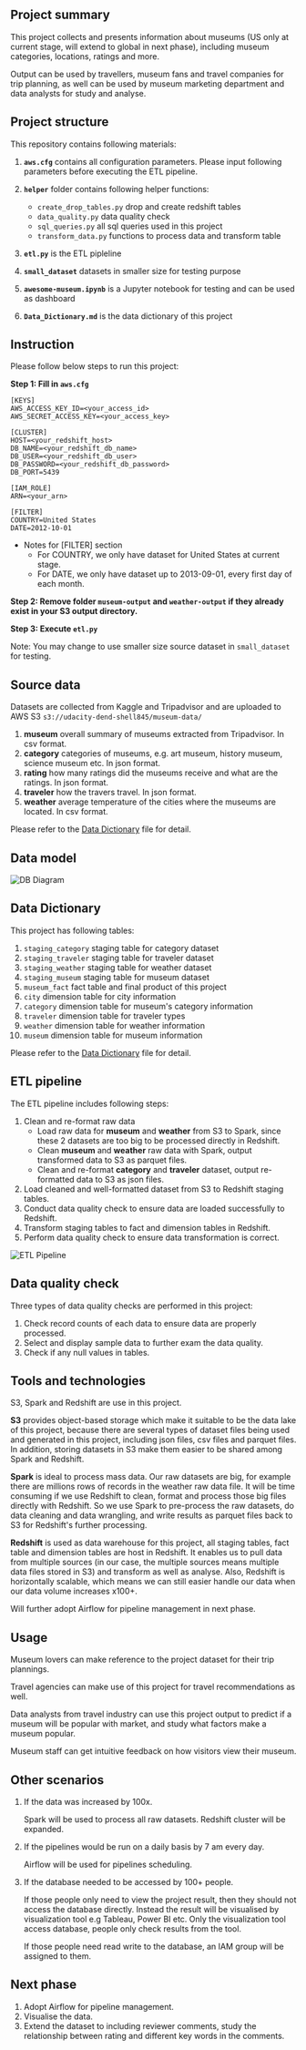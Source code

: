 ## Project summary
This project collects and presents information about museums (US only at current stage, will extend to global in next phase), including museum categories, locations, ratings and more. 

Output can be used by travellers, museum fans and travel companies for trip planning, as well can be used by museum marketing department and data analysts for study and analyse.

## Project structure
This repository contains following materials:

1. **`aws.cfg`** contains all configuration parameters. Please input following parameters before executing the ETL pipeline.

2. **`helper`** folder contains following helper functions:

	- `create_drop_tables.py` drop and create redshift tables
	- `data_quality.py` data quality check
	- `sql_queries.py` all sql queries used in this project
	- `transform_data.py` functions to process data and transform table
	
    
3. **`etl.py`** is the ETL pipleline

4. **`small_dataset`** datasets in smaller size for testing purpose

5. **`awesome-museum.ipynb`** is a Jupyter notebook for testing and can be used as dashboard

6. **`Data_Dictionary.md`** is the data dictionary of this project


## Instruction
Please follow below steps to run this project:

**Step 1: Fill in `aws.cfg`**
	
	
	[KEYS]
	AWS_ACCESS_KEY_ID=<your_access_id>
	AWS_SECRET_ACCESS_KEY=<your_access_key>
	
	[CLUSTER]
	HOST=<your_redshift_host>
	DB_NAME=<your_redshift_db_name>
	DB_USER=<your_redshift_db_user>
	DB_PASSWORD=<your_redshift_db_password>
	DB_PORT=5439
	
	[IAM_ROLE]
	ARN=<your_arn>
	
	[FILTER]
	COUNTRY=United States
	DATE=2012-10-01
	

- Notes for [FILTER] section
	- For COUNTRY, we only have dataset for United States at current stage. 
	- For DATE, we only have dataset up to 2013-09-01, every first day of each month.

**Step 2: Remove folder `museum-output` and `weather-output` if they already exist in your S3 output directory.**

**Step 3: Execute `etl.py`**

Note: You may change to use smaller size source dataset in `small_dataset` for testing.

## Source data
Datasets are collected from Kaggle and Tripadvisor and are uploaded to AWS S3 `s3://udacity-dend-shell845/museum-data/`

1. **museum** overall summary of museums extracted from Tripadvisor. In csv format.   
2. **category** categories of museums, e.g. art museum, history museum, science museum etc. In json format.
3. **rating** how many ratings did the museums receive and what are the ratings. In json format.
4. **traveler** how the travers travel. In json format.
5. **weather** average temperature of the cities where the museums are located. In csv format.

Please refer to the [Data Dictionary](Data_Dictionary.md) file for detail.

## Data model

![DB Diagram](db-diagram.png)

## Data Dictionary

This project has following tables:

1. `staging_category` staging table for category dataset
2. `staging_traveler` staging table for traveler dataset
3. `staging_weather` staging table for weather dataset
4. `staging_museum` staging table for museum dataset
5. `museum_fact` fact table and final product of this project
6. `city` dimension table for city information
7. `category` dimension table for museum's category information
8. `traveler` dimension table for traveler types
9. `weather` dimension table for weather information
10. `museum` dimension table for museum information

Please refer to the [Data Dictionary](Data_Dictionary.md) file for detail.


## ETL pipeline
The ETL pipeline includes following steps:

1. Clean and re-format raw data
	- Load raw data for **museum** and **weather** from S3 to Spark, since these 2 datasets are too big to be processed directly in Redshift.
	- Clean **museum** and **weather** raw data with Spark, output transformed data to S3 as parquet files.
	- Clean and re-format **category** and **traveler** dataset, output re-formatted data to S3 as json files.
2. Load cleaned and well-formatted dataset from S3 to Redshift staging tables.
3. Conduct data quality check to ensure data are loaded successfully to Redshift.
4. Transform staging tables to fact and dimension tables in Redshift.
5. Perform data quality check to ensure data transformation is correct.

![ETL Pipeline](elt-diagram.png)

## Data quality check
Three types of data quality checks are performed in this project:
1. Check record counts of each data to ensure data are properly processed.
2. Select and display sample data to further exam the data quality.
3. Check if any null values in tables.

## Tools and technologies
S3, Spark and Redshift are use in this project.

**S3** provides object-based storage which make it suitable to be the data lake of this project, because there are several types of dataset files being used and generated in this project, including json files, csv files and parquet files. In addition, storing datasets in S3 make them easier to be shared among Spark and Redshift.

**Spark** is ideal to process mass data. Our raw datasets are big, for example there are millions rows of records in the weather raw data file. It will be time consuming if we use Redshift to clean, format and process those big files directly with Redshift. So we use Spark to pre-process the raw datasets, do data cleaning and data wrangling, and write results as parquet files back to S3 for Redshift's further processing.

**Redshift** is used as data warehouse for this project, all staging tables, fact table and dimension tables are host in Redshift. It enables us to pull data from multiple sources (in our case, the multiple sources means multiple data files stored in S3) and transform as well as analyse. Also, Redshift is horizontally scalable, which means we can still easier handle our data when our data volume increases x100+.

Will further adopt Airflow for pipeline management in next phase.

## Usage
Museum lovers can make reference to the project dataset for their trip plannings.

Travel agencies can make use of this project for travel recommendations as well.

Data analysts from travel industry can use this project output to predict if a museum will be popular with market, and study what factors make a museum popular.

Museum staff can get intuitive feedback on how visitors view their museum.


## Other scenarios
1. If the data was increased by 100x.

	Spark will be used to process all raw datasets. Redshift cluster will be expanded.


2. If the pipelines would be run on a daily basis by 7 am every day.

	Airflow will be used for pipelines scheduling.


3. If the database needed to be accessed by 100+ people.

	If those people only need to view the project result, then they should not access the database directly. Instead the result will be visualised by visualization tool e.g Tableau, Power BI etc. Only the visualization tool access database, people only check results from the tool.
	
	If those people need read write to the database, an IAM group will be assigned to them.


## Next phase
1. Adopt Airflow for pipeline management.
2. Visualise the data.
2. Extend the dataset to including reviewer comments, study the relationship between rating and different key words in the comments.

 